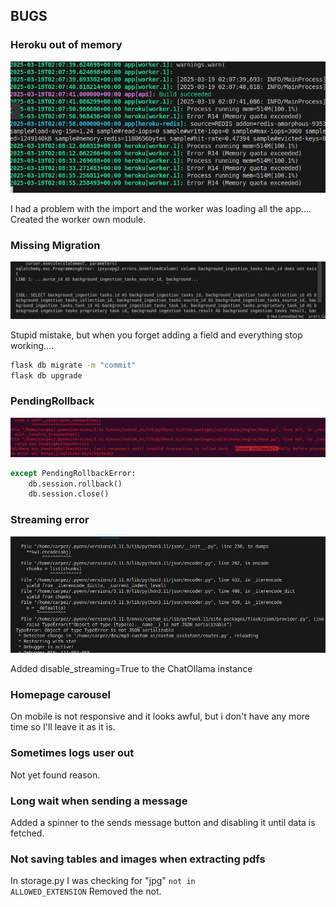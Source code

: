 ## BUGS

### Heroku out of memory
![Heroku out of memory](custom_assistant/static/images/heroku_out_of_memory.png)

I had a problem with the import and the worker was loading all the app.... Created the worker own module.

### Missing Migration
![Missing migration](custom_assistant/static/images/missing_migration.png)

Stupid mistake, but when you forget adding a field and everything stop working....

```bash
flask db migrate -m "commit"
flask db upgrade
```

### PendingRollback
![PendingRollback](custom_assistant/static/images/rollback.png)

```python
except PendingRollbackError:
    db.session.rollback()
    db.session.close()
```

### Streaming error
![Streaming error](custom_assistant/static/images/streaming_error.png)

Added disable_streaming=True to the ChatOllama instance

### Homepage carousel
On mobile is not responsive and it looks awful, but i don't have any more time so I'll leave it as it is.

### Sometimes logs user out
Not yet found reason.

### Long wait when sending a message
Added a spinner to the sends message button and disabling it until data is fetched.

### Not saving tables and images when extracting pdfs
In storage.py I was checking for "jpg" <code>not in ALLOWED_EXTENSION</code>
Removed the not.